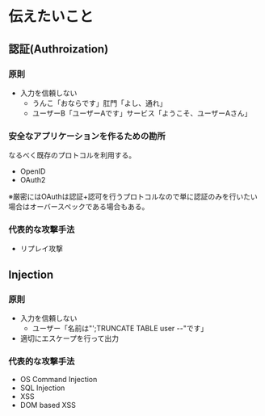 # 伝えたいこと

## 認証(Authroization)

### 原則

* 入力を信頼しない
    * うんこ「おならです」肛門「よし、通れ」
    * ユーザーB「ユーザーAです」サービス「ようこそ、ユーザーAさん」

### 安全なアプリケーションを作るための勘所

なるべく既存のプロトコルを利用する。

* OpenID
* OAuth2

※厳密にはOAuthは認証+認可を行うプロトコルなので単に認証のみを行いたい場合はオーバースペックである場合もある。

### 代表的な攻撃手法

* リプレイ攻撃

## Injection

### 原則

* 入力を信頼しない
    * ユーザー「名前は"';TRUNCATE TABLE user --"です」
* 適切にエスケープを行って出力

### 代表的な攻撃手法

* OS Command Injection
* SQL Injection
* XSS
* DOM based XSS

